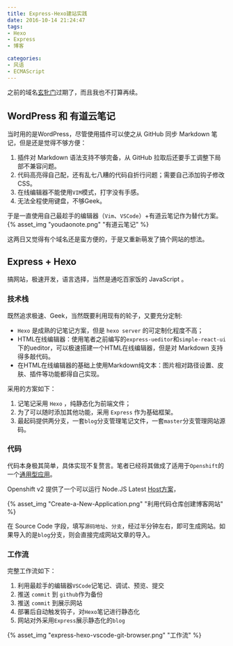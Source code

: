 ```yaml
---
title: Express-Hexo建站实践
date: 2016-10-14 21:24:47
tags:
- Hexo
- Express
- 博客

categories:
- 风语
- ECMAScript
---
```


之前的域名[玄牝门](xuanpinmen.com)过期了，而且我也不打算再续。

## WordPress 和 有道云笔记 

当时用的是WordPress，尽管使用插件可以使之从 GitHub 同步 Markdown 笔记，但是还是觉得不够方便：

1. 插件对 Markdown 语法支持不够完备，从 GitHub 拉取后还要手工调整下局部不兼容问题。
2. 代码高亮得自己配，还有乱七八糟的代码自折行问题；需要自己添加钩子修改CSS。
3. 在线编辑器不能使用`VIM`模式，打字没有手感。
4. 无法全程使用键盘，不够Geek。

于是一直使用自己最趁手的编辑器（`Vim`、`VSCode`）+有道云笔记作为替代方案。
{% asset_img "youdaonote.png" "有道云笔记" %}

这两日又觉得有个域名还是蛮方便的，于是又重新萌发了搞个网站的想法。

## Express + Hexo 

搞网站，极速开发，语言选择，当然是通吃百家饭的 JavaScript 。

### 技术栈

既然追求极速、Geek，当然既要利用现有的轮子，又要充分定制:
* `Hexo` 是成熟的记笔记方案，但是 `hexo server` 的可定制化程度不高；
* HTML在线编辑器：使用笔者之前编写的`express-ueditor`和`simple-react-ui`下的ueditor，可以极速搭建一个HTML在线编辑器，但是对 Markdown 支持得多敲代码。
* 在HTML在线编辑器的基础上使用Markdown纯文本：图片相对路径设置、皮肤、插件等功能都得自己实现。

采用的方案如下：

1. 记笔记采用 `Hexo` ，纯静态化为前端文件；
2. 为了可以随时添加其他功能，采用 `Express` 作为基础框架。
3. 最起码提供两分支，一套`blog`分支管理笔记文件，一套`master`分支管理网站源码。


### 代码

代码本身极其简单，具体实现不复赘言。笔者已经将其做成了适用于`Openshift`的一个[通用型应用](https://github.com/newbienewbie/Express-Hexo)。

Openshift v2 提供了一个可以运行 Node.JS Latest [Host方案](https://openshift.redhat.com/app/console/application_type/quickstart!243)，

{% asset_img "Create-a-New-Application.png" "利用代码仓库创建博客网站" %}

在 Source Code 字段，填写`源码地址`、`分支`，经过半分钟左右，即可生成网站。如果导入的是`blog`分支，则会直接完成网站文章的导入。

### 工作流

完整工作流如下：

1. 利用最趁手的编辑器`VSCode`记笔记、调试、预览、提交
2. 推送 `commit` 到 `github`作为备份
3. 推送 `commit` 到展示网站
4. 部署后自动触发钩子，对`Hexo`笔记进行静态化
5. 网站对外采用`Express`展示静态化的`blog`

{% asset_img "express-hexo-vscode-git-browser.png" "工作流" %}